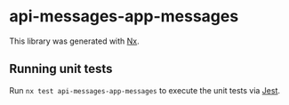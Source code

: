 # api-messages-app-messages

This library was generated with [Nx](https://nx.dev).

## Running unit tests

Run `nx test api-messages-app-messages` to execute the unit tests via [Jest](https://jestjs.io).

